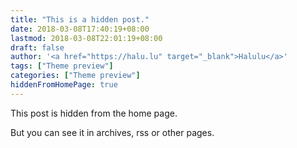 ```yaml
---
title: "This is a hidden post."
date: 2018-03-08T17:40:19+08:00
lastmod: 2018-03-08T22:01:19+08:00
draft: false
author: '<a href="https://halu.lu" target="_blank">Halulu</a>'
tags: ["Theme preview"]
categories: ["Theme preview"]
hiddenFromHomePage: true
---
```


This post is hidden from the home page.

<!--more-->

But you can see it in archives, rss or other pages.